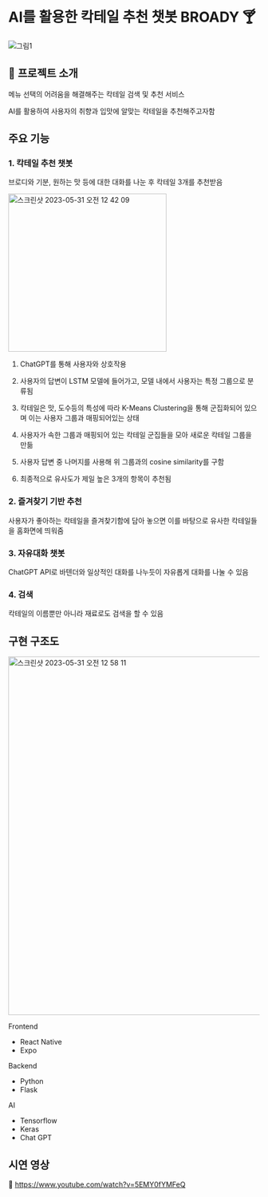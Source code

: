 # AI를 활용한 칵테일 추천 챗봇 BROADY 🍸

![그림1](https://github.com/TEAJAVAA/Chatbot/assets/88281367/b8526758-7e15-4dbb-bef3-2fc6b7b81c22)


## 🍹 프로젝트 소개

메뉴 선택의 어려움을 해결해주는 칵테일 검색 및 추천 서비스

AI를 활용하여 사용자의 취향과 입맛에 알맞는 칵테일을 추천해주고자함



## 주요 기능

### 1. 칵테일 추천 챗봇

브로디와 기분, 원하는 맛 등에 대한 대화를 나눈 후 칵테일 3개를 추천받음

<img width="317" alt="스크린샷 2023-05-31 오전 12 42 09" src="https://github.com/TEAJAVAA/Chatbot/assets/88281319/2e2468b7-3844-4773-bdb9-4c6626724b8e">


1) ChatGPT를 통해 사용자와 상호작용

2) 사용자의 답변이 LSTM 모델에 들어가고, 모델 내에서 사용자는 특정 그룹으로 분류됨

3) 칵테일은 맛, 도수등의 특성에 따라 K-Means Clustering을 통해 군집화되어 있으며 이는 사용자 그룹과 매핑되어있는 상태

4) 사용자가 속한 그룹과 매핑되어 있는 칵테일 군집들을 모아 새로운 칵테일 그룹을 만듦

5) 사용자 답변 중 나머지를 사용해 위 그룹과의 cosine similarity를 구함

6) 최종적으로 유사도가 제일 높은 3개의 항목이 추천됨


### 2. 즐겨찾기 기반 추천

사용자가 좋아하는 칵테일을 즐겨찾기함에 담아 놓으면 이를 바탕으로 유사한 칵테일들을 홈화면에 띄워줌


### 3. 자유대화 챗봇

ChatGPT API로 바텐더와 일상적인 대화를 나누듯이 자유롭게 대화를 나눌 수 있음


### 4. 검색

칵테일의 이름뿐만 아니라 재료로도 검색을 할 수 있음



## 구현 구조도

<img width="719" alt="스크린샷 2023-05-31 오전 12 58 11" src="https://github.com/TEAJAVAA/Chatbot/assets/88281319/273daa34-d103-4d30-b123-cf63661b7862">


Frontend

- React Native
- Expo

Backend

- Python
- Flask

AI

- Tensorflow
- Keras
- Chat GPT


## 시연 영상

 🎥 https://www.youtube.com/watch?v=5EMY0fYMFeQ
